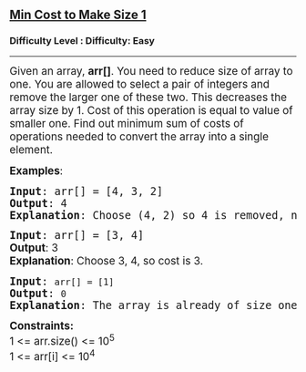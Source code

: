 <h2><a href="https://www.geeksforgeeks.org/problems/min-cost-to-make-size-1/0">Min Cost to Make Size 1</a></h2><h3>Difficulty Level : Difficulty: Easy</h3><hr><div class="problems_problem_content__Xm_eO"><p><span style="font-size: 14pt;">Given an array, <strong>arr[]</strong>. You need to reduce size of array to one. You are allowed to select a pair of integers and remove the larger one of these two. This decreases the array size by 1. Cost of this operation is equal to value of smaller one. Find out minimum sum of costs of operations needed to convert the array into a single element.</span></p>
<p><span style="font-size: 14pt;"><strong>Examples</strong>:&nbsp;</span></p>
<pre><span style="font-size: 14pt;"><strong>Input</strong>: arr[] = [4, 3, 2]<br><strong>Output</strong>: 4<br><strong>Explanation</strong>: Choose (4, 2) so 4 is removed, new array = {2, 3}. Now choose (2, 3) so 3 is removed. So total cost = 2 + 2 = 4</span></pre>
<pre><span style="font-size: 14pt;"><strong>Input</strong>: arr[] = [3, 4]<br><span style="font-family: -apple-system, BlinkMacSystemFont, 'Segoe UI', Roboto, Oxygen, Ubuntu, Cantarell, 'Open Sans', 'Helvetica Neue', sans-serif;"><strong>Output</strong>: 3<br></span><span style="font-family: -apple-system, BlinkMacSystemFont, 'Segoe UI', Roboto, Oxygen, Ubuntu, Cantarell, 'Open Sans', 'Helvetica Neue', sans-serif;"><strong>Explanation</strong>: Choose 3, 4, so cost is 3. </span></span></pre>
<pre><span style="font-size: 14pt;"><strong>Input</strong>: <code>arr[] = [1]</code></span><br><span style="font-size: 14pt;"><strong>Output</strong>: <code>0</code></span><br><span style="font-size: 14pt;"><strong>Explanation</strong>: The array is already of size one, so no operations are needed.</span></pre>
<p><span style="font-size: 14pt;"><strong>Constraints:</strong><br>1 &lt;= arr.size() &lt;= 10<sup>5<br></sup></span><span style="font-family: -apple-system, BlinkMacSystemFont, 'Segoe UI', Roboto, Oxygen, Ubuntu, Cantarell, 'Open Sans', 'Helvetica Neue', sans-serif; font-size: 18.6667px;">1 &lt;= arr[i] &lt;= 10<sup>4</sup></span></p></div>